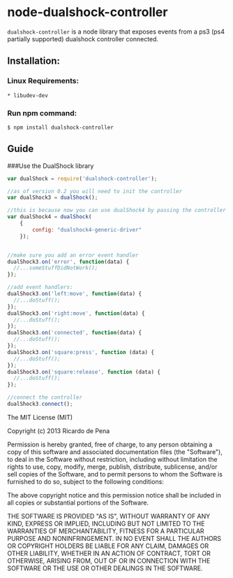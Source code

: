 node-dualshock-controller
=========================

`dualshock-controller` is a node library that exposes events from a ps3 (ps4 partially supported) dualshock controller connected.

## Installation:

### Linux Requirements:
    
    * libudev-dev

### Run npm command:

    $ npm install dualshock-controller
    

    
## Guide 

###Use the DualShock library

~~~~ js
var dualShock = require('dualshock-controller');

//as of version 0.2 you will need to init the controller
var dualShock3 = dualShock();

//this is because now you can use dualShock4 by passing the controller config file
var dualShock4 = dualShock(
	{
		config: "dualshock4-generic-driver"
	});


//make sure you add an error event handler
dualShock3.on('error', function(data) {
  //...someStuffDidNotWork();
});

//add event handlers:
dualShock3.on('left:move', function(data) {
  //...doStuff();
});
dualShock3.on('right:move', function(data) {
  //...doStuff();
});
dualShock3.on('connected', function(data) {
  //...doStuff();
});
dualShock3.on('square:press', function (data) {
  //...doStuff();
});
dualShock3.on('square:release', function (data) {
  //...doStuff();
});

//connect the controller
dualShock3.connect();

~~~~

The MIT License (MIT)

Copyright (c) 2013 Ricardo de Pena

Permission is hereby granted, free of charge, to any person obtaining a copy of
this software and associated documentation files (the "Software"), to deal in
the Software without restriction, including without limitation the rights to
use, copy, modify, merge, publish, distribute, sublicense, and/or sell copies of
the Software, and to permit persons to whom the Software is furnished to do so,
subject to the following conditions:

The above copyright notice and this permission notice shall be included in all
copies or substantial portions of the Software.

THE SOFTWARE IS PROVIDED "AS IS", WITHOUT WARRANTY OF ANY KIND, EXPRESS OR
IMPLIED, INCLUDING BUT NOT LIMITED TO THE WARRANTIES OF MERCHANTABILITY, FITNESS
FOR A PARTICULAR PURPOSE AND NONINFRINGEMENT. IN NO EVENT SHALL THE AUTHORS OR
COPYRIGHT HOLDERS BE LIABLE FOR ANY CLAIM, DAMAGES OR OTHER LIABILITY, WHETHER
IN AN ACTION OF CONTRACT, TORT OR OTHERWISE, ARISING FROM, OUT OF OR IN
CONNECTION WITH THE SOFTWARE OR THE USE OR OTHER DEALINGS IN THE SOFTWARE.
